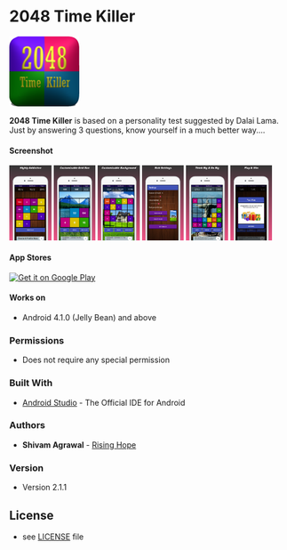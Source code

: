2048 Time Killer
======

<img src= "images/highIcon.png" width="25%"></img>

**2048 Time Killer** is based on a personality test suggested by Dalai Lama. Just by answering 3 questions, know yourself in a much better way....

#### Screenshot

<img src="images/screenshot_1.png" width="15%"></img>
<img src="images/screenshot_4.png" width="15%"></img>
<img src="images/screenshot_5.png" width="15%"></img>
<img src="images/screenshot_6.png" width="15%"></img>
<img src="images/screenshot_7.png" width="15%"></img>
<img src="images/screenshot_8.png" width="15%"></img>

#### App Stores
<!-- edit this image location -->
[![Get it on Google Play](https://raw.github.com/repat/README-template/master/googleplay.png)](https://play.google.com/store/apps/details?id=com.tree.game.sittugame)

#### Works on
* Android 4.1.0 (Jelly Bean) and above

### Permissions
* Does not require any special permission

### Built With

* [Android Studio](https://developer.android.com/studio/index.html) - The Official IDE for Android

### Authors

* **Shivam Agrawal** - [Rising Hope](http://risinghopeapps.weebly.com/)

### Version 
* Version 2.1.1

## License 
* see [LICENSE](/LICENSE) file
